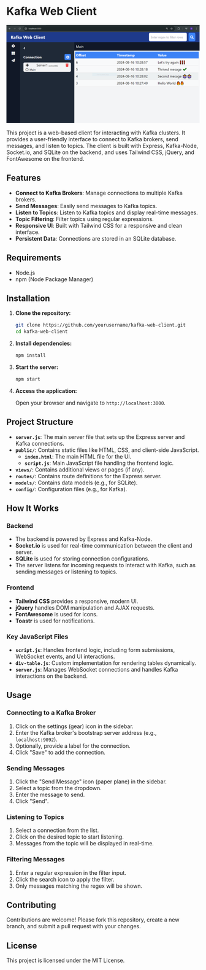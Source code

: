 # Kafka Web Client

![Kafka Explorer Web Client](./public/kafka-web-client.png)


This project is a web-based client for interacting with Kafka clusters. It provides a user-friendly interface to connect to Kafka brokers, send messages, and listen to topics. The client is built with Express, Kafka-Node, Socket.io, and SQLite on the backend, and uses Tailwind CSS, jQuery, and FontAwesome on the frontend.

## Features

- **Connect to Kafka Brokers**: Manage connections to multiple Kafka brokers.
- **Send Messages**: Easily send messages to Kafka topics.
- **Listen to Topics**: Listen to Kafka topics and display real-time messages.
- **Topic Filtering**: Filter topics using regular expressions.
- **Responsive UI**: Built with Tailwind CSS for a responsive and clean interface.
- **Persistent Data**: Connections are stored in an SQLite database.

## Requirements

- Node.js
- npm (Node Package Manager)

## Installation

1. **Clone the repository:**

    ```bash
    git clone https://github.com/yourusername/kafka-web-client.git
    cd kafka-web-client
    ```

2. **Install dependencies:**

    ```bash
    npm install
    ```

3. **Start the server:**

    ```bash
    npm start
    ```

4. **Access the application:**

   Open your browser and navigate to `http://localhost:3000`.

## Project Structure

- **`server.js`**: The main server file that sets up the Express server and Kafka connections.
- **`public/`**: Contains static files like HTML, CSS, and client-side JavaScript.
  - **`index.html`**: The main HTML file for the UI.
  - **`script.js`**: Main JavaScript file handling the frontend logic.
- **`views/`**: Contains additional views or pages (if any).
- **`routes/`**: Contains route definitions for the Express server.
- **`models/`**: Contains data models (e.g., for SQLite).
- **`config/`**: Configuration files (e.g., for Kafka).

## How It Works

### Backend

- The backend is powered by Express and Kafka-Node.
- **Socket.io** is used for real-time communication between the client and server.
- **SQLite** is used for storing connection configurations.
- The server listens for incoming requests to interact with Kafka, such as sending messages or listening to topics.

### Frontend

- **Tailwind CSS** provides a responsive, modern UI.
- **jQuery** handles DOM manipulation and AJAX requests.
- **FontAwesome** is used for icons.
- **Toastr** is used for notifications.

### Key JavaScript Files

- **`script.js`**: Handles frontend logic, including form submissions, WebSocket events, and UI interactions.
- **`div-table.js`**: Custom implementation for rendering tables dynamically.
- **`server.js`**: Manages WebSocket connections and handles Kafka interactions on the backend.

## Usage

### Connecting to a Kafka Broker

1. Click on the settings (gear) icon in the sidebar.
2. Enter the Kafka broker's bootstrap server address (e.g., `localhost:9092`).
3. Optionally, provide a label for the connection.
4. Click "Save" to add the connection.

### Sending Messages

1. Click the "Send Message" icon (paper plane) in the sidebar.
2. Select a topic from the dropdown.
3. Enter the message to send.
4. Click "Send".

### Listening to Topics

1. Select a connection from the list.
2. Click on the desired topic to start listening.
3. Messages from the topic will be displayed in real-time.

### Filtering Messages

1. Enter a regular expression in the filter input.
2. Click the search icon to apply the filter.
3. Only messages matching the regex will be shown.

## Contributing

Contributions are welcome! Please fork this repository, create a new branch, and submit a pull request with your changes.

## License

This project is licensed under the MIT License.
